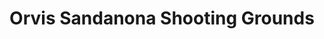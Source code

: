 ---
title: "Orvis Sandanona Shooting Grounds"
url: /millbrook/orvis-sandanona-shooting-grounds/
shop: Kleidung
---